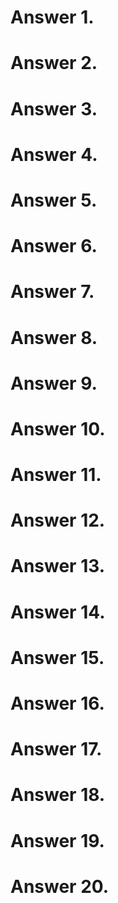 # Answer 1.
##

# Answer 2.
##

# Answer 3.
##

# Answer 4.
##

# Answer 5.
##

# Answer 6.
##

# Answer 7.
##

# Answer 8.
##

# Answer 9.
##

# Answer 10.
##

# Answer 11.
##

# Answer 12.
##

# Answer 13.
##

# Answer 14.
##

# Answer 15.
##

# Answer 16.
##

# Answer 17.
##

# Answer 18.
##

# Answer 19.
##

# Answer 20.
##
